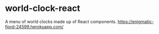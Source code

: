 # world-clock-react
A menu of world clocks made up of React components.
https://enigmatic-fjord-24599.herokuapp.com/
